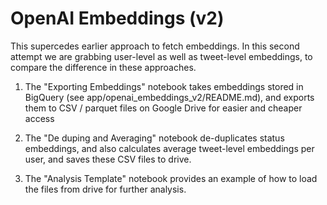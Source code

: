 





# OpenAI Embeddings (v2)

This supercedes earlier approach to fetch embeddings. In this second attempt we are grabbing user-level as well as tweet-level embeddings, to compare the difference in these approaches.

 1. The "Exporting Embeddings" notebook takes embeddings stored in BigQuery (see app/openai_embeddings_v2/README.md), and exports them to CSV / parquet files on Google Drive for easier and cheaper access


  2. The "De duping and Averaging" notebook de-duplicates status embeddings, and also calculates average tweet-level embeddings per user, and saves these CSV files to drive.


  3. The "Analysis Template" notebook provides an example of how to load the files from drive for further analysis.
